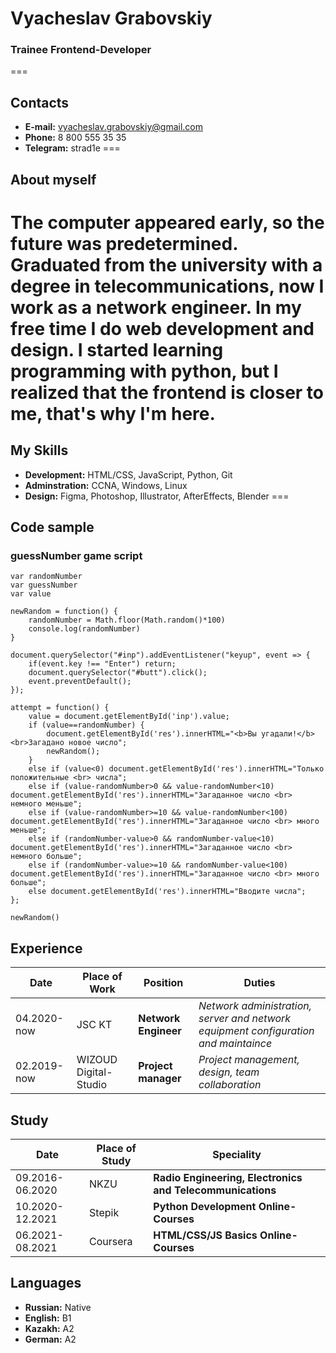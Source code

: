 # Vyacheslav Grabovskiy
### Trainee Frontend-Developer
===
## Contacts
+ **E-mail:** vyacheslav.grabovskiy@gmail.com
+ **Phone:** 8 800 555 35 35
+ **Telegram:** strad1e
===
## About myself
The computer appeared early, so the future was predetermined. Graduated from the university with a degree in telecommunications, now I work as a network engineer. In my free time I do web development and design. I started learning programming with python, but I realized that the frontend is closer to me, that's why I'm here. 
===
## My Skills
+ **Development:** HTML/CSS, JavaScript, Python, Git
+ **Adminstration:** CCNA, Windows, Linux
+ **Design:** Figma, Photoshop, Illustrator, AfterEffects, Blender
===
## Code sample
### guessNumber game script
```
var randomNumber
var guessNumber
var value

newRandom = function() {
    randomNumber = Math.floor(Math.random()*100)
    console.log(randomNumber)
}

document.querySelector("#inp").addEventListener("keyup", event => {
    if(event.key !== "Enter") return;
    document.querySelector("#butt").click();
    event.preventDefault();
});

attempt = function() {
    value = document.getElementById('inp').value;
    if (value==randomNumber) {
        document.getElementById('res').innerHTML="<b>Вы угадали!</b><br>Загадано новое число";
        newRandom();
    } 
    else if (value<0) document.getElementById('res').innerHTML="Только положительные <br> числа";
    else if (value-randomNumber>0 && value-randomNumber<10) document.getElementById('res').innerHTML="Загаданное число <br> немного меньше";
    else if (value-randomNumber>=10 && value-randomNumber<100) document.getElementById('res').innerHTML="Загаданное число <br> много меньше";
    else if (randomNumber-value>0 && randomNumber-value<10) document.getElementById('res').innerHTML="Загаданное число <br> немного больше";
    else if (randomNumber-value>=10 && randomNumber-value<100) document.getElementById('res').innerHTML="Загаданное число <br> много больше";
    else document.getElementById('res').innerHTML="Вводите числа";
};

newRandom()
```
## Experience
Date | Place of Work | Position | Duties
-|-|-|-
04.2020-now| JSC KT | **Network Engineer**|*Network administration, server and network equipment configuration and maintaince*
02.2019-now| WIZOUD Digital-Studio | **Project manager** | *Project management, design, team collaboration*
## Study
Date | Place of Study | Speciality
-|-|-
09.2016-06.2020 | NKZU | **Radio Engineering, Electronics and Telecommunications**
10.2020-12.2021 | Stepik | **Python Development Online-Courses**
06.2021-08.2021 | Coursera| **HTML/CSS/JS Basics Online-Courses**
## Languages
+ **Russian:** Native
+ **English:** B1
+ **Kazakh:** A2
+ **German:** A2